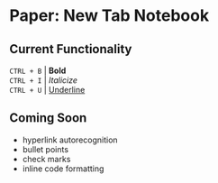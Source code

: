 # Paper: New Tab Notebook
## Current Functionality
`CTRL + B` | **Bold**  
`CTRL + I` | *Italicize*  
`CTRL + U` | <ins>Underline</ins>  

## Coming Soon
- hyperlink autorecognition
- bullet points
- check marks
- inline code formatting
